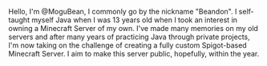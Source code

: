 Hello, I'm @MoguBean, I commonly go by the nickname "Beandon". I self-taught myself Java when I was 13 years old when I took an interest in owning a Minecraft Server of my own.
I've made many memories on my old servers and after many years of practicing Java through private projects, I'm now taking on the challenge of creating a fully custom
Spigot-based Minecraft Server. I aim to make this server public, hopefully, within the year.
